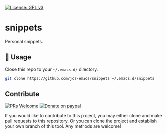 [![License: GPL v3](https://img.shields.io/badge/License-GPL%20v3-blue.svg)](https://www.gnu.org/licenses/gpl-3.0)

# snippets

Personal snippets.

## 🔨 Usage

Close this repo to your `~/.emacs.d/` directory.

```sh
git clone https://github.com/jcs-emacs/snippets ~/.emacs.d/snippets
```

## Contribute

[![PRs Welcome](https://img.shields.io/badge/PRs-welcome-brightgreen.svg)](http://makeapullrequest.com)
[![Donate on paypal](https://img.shields.io/badge/paypal-donate-1?logo=paypal&color=blue)](https://www.paypal.me/jcs090218)

If you would like to contribute to this project, you may either clone and make pull
requests to this repository. Or you can clone the project and establish your own
branch of this tool. Any methods are welcome!
